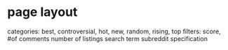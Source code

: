 # page layout

categories: best, controversial, hot, new, random, rising, top
filters: score, #of comments
number of listings
search term
subreddit specification


